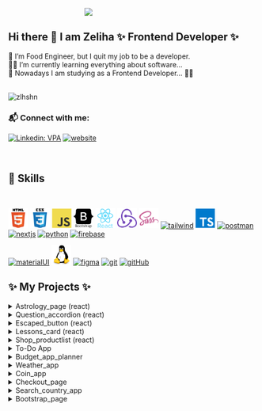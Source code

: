 
<img src="https://media.giphy.com/media/L1R1tvI9svkIWwpVYr/giphy.gif" align="right" width="350"></br>

## Hi there 👋 I am Zeliha  ✨ Frontend Developer ✨

🎈 I’m Food Engineer, but I quit my job to be a developer.<br>
👩‍💻 I’m currently learning everything about software...<br>
🚀 Nowadays I am studying as a Frontend Developer... 👩‍💻<br><br>


 <p align="left"> <img src="https://komarev.com/ghpvc/?username=zlhshn&label=Profile%20views&color=0e75b6&style=for-the-badge" alt="zlhshn" /> </p>



### 📬 Connect with me:
 
[![Linkedin: VPA](https://img.shields.io/badge/linkedin-%230077B5.svg?&style=for-the-badge&logo=linkedin&logoColor=white)](https://www.linkedin.com/in/zeliha-sahin/)
[![website](https://img.shields.io/badge/gmail-f1f2f6.svg?&style=for-the-badge&logo=gmail&logoColor=red)](mailto:shn.zeliha44@gmail.com)

<br>

## 🚀 Skills
<br>
<p align="left"> 
<a href="https://www.w3.org/html/" target="_blank" rel="noreferrer"> <img src="https://raw.githubusercontent.com/devicons/devicon/master/icons/html5/html5-original-wordmark.svg" alt="html5" width="40" height="40"/></a> 
<a href="https://www.w3schools.com/css/" target="_blank" rel="noreferrer"> <img src="https://raw.githubusercontent.com/devicons/devicon/master/icons/css3/css3-original-wordmark.svg" alt="css3" width="40" height="40"/></a>  
<a href="https://developer.mozilla.org/en-US/docs/Web/JavaScript" target="_blank" rel="noreferrer"> <img src="https://raw.githubusercontent.com/devicons/devicon/master/icons/javascript/javascript-original.svg" alt="javascript" width="40" height="40"/></a> 
<a href="https://getbootstrap.com" target="_blank" rel="noreferrer"> <img src="https://raw.githubusercontent.com/devicons/devicon/master/icons/bootstrap/bootstrap-plain-wordmark.svg" alt="bootstrap" width="40" height="40"/></a> 
<a href="https://reactjs.org/" target="_blank" rel="noreferrer"> <img src="https://raw.githubusercontent.com/devicons/devicon/master/icons/react/react-original-wordmark.svg" alt="react" width="40" height="40"/></a>
<a href="https://redux.js.org" target="_blank" rel="noreferrer"> <img src="https://raw.githubusercontent.com/devicons/devicon/master/icons/redux/redux-original.svg" alt="redux" width="40" height="40"/></a> 
<a href="https://sass-lang.com" target="_blank" rel="noreferrer"> <img src="https://raw.githubusercontent.com/devicons/devicon/master/icons/sass/sass-original.svg" alt="sass" width="40" height="40"/></a> <a href="https://tailwindcss.com/" target="_blank" rel="noreferrer"> <img src="https://www.vectorlogo.zone/logos/tailwindcss/tailwindcss-icon.svg" alt="tailwind" width="40" height="40"/></a> 
<a href="https://www.typescriptlang.org/" target="_blank" rel="noreferrer"> <img src="https://raw.githubusercontent.com/devicons/devicon/master/icons/typescript/typescript-original.svg" alt="typescript" width="40" height="40"/></a>
<a href="https://postman.com" target="_blank" rel="noreferrer"> <img src="https://www.vectorlogo.zone/logos/getpostman/getpostman-icon.svg" alt="postman" width="40" height="40"/></a>
<a href="https://nextjs.org/" target="_blank" rel="noreferrer"> <img src="https://cdn.worldvectorlogo.com/logos/nextjs-2.svg" alt="nextjs" width="40" height="40"/></a>
<a href="#" target="_blank"> <img src="https://www.python.org/static/img/python-logo.png" alt="python" width="100"height="40" /></a>  
<a href="#" target="_blank"> <img src="https://user-images.githubusercontent.com/25181517/189716855-2c69ca7a-5149-4647-936d-780610911353.png" alt="firebase" height="40"/></a> 
</p>

<a href="https://mui.com/" target="_blank"> <img src="https://user-images.githubusercontent.com/25181517/190887639-d0ba4ec9-ddbe-45dd-bea1-4db83846503e.png" alt="materialUI" height="40"/></a> 
<a href="https://www.linux.org/" target="_blank" rel="noreferrer"> <img src="https://raw.githubusercontent.com/devicons/devicon/master/icons/linux/linux-original.svg" alt="linux" width="40" height="40"/></a>
<a href="https://www.figma.com/" target="_blank" rel="noreferrer"> <img src="https://www.vectorlogo.zone/logos/figma/figma-icon.svg" alt="figma" width="40" height="40"/></a>
<a href="https://git-scm.com/" target="_blank" rel="noreferrer"> <img src="https://www.vectorlogo.zone/logos/git-scm/git-scm-icon.svg" alt="git" width="40" height="40"/></a>
<a href="#" target="_blank"> <img src="https://www.svgrepo.com/show/349375/github.svg" alt="gitHub" height="40"/></a> 



## ✨ My Projects ✨

 <details>
<summary markdown="span">Astrology_page (react)</summary>
  
[LİVE](https://astrology-rct.vercel.app) <br> [Repo Link](https://github.com/zlhshn/astrology_react)
  
Technologies     |How does my project look   
:-------------------------|-------------------------|
✔React<br>✔Sass/Scss  |![horoscope](https://github.com/zlhshn/astrology_react/blob/main/public/horoscope.gif?raw=true)

</details>
 <details>
<summary markdown="span">Question_accordion (react)</summary>
  
[LİVE](https://question-acordion-zlh.vercel.app/) <br> [Repo Link](https://github.com/zlhshn/question_acordion)
  
Technologies     |How does my project look   
:-------------------------|-------------------------|
✔React<br>✔Sass/Scss  |![accordion](https://github.com/zlhshn/question_acordion/blob/main/public/acordion.gif?raw=true)

</details>

 <details>
<summary markdown="span">Escaped_button (react)</summary>
  
[LİVE](https://form-react-zlh.vercel.app/) <br>  [Repo Link](https://github.com/zlhshn/escaped-button)
  
Technologies     |How does my project look   
:-------------------------|-------------------------|
✔React<br>✔React-Form<br>✔React-Bootstrap |![form](https://github.com/zlhshn/escaped-button/blob/main/forms.gif?raw=true)

</details>
 <details>
<summary markdown="span">Lessons_card (react)</summary>
  
[LİVE](https://lessonscard-react-zlhshns-projects.vercel.app/) <br> [Repo Link](https://github.com/zlhshn/lessonscard_react)
  
Technologies     |How does my project look   
:-------------------------|-------------------------|
✔React.j<br>✔React Hook(UseState)<br>✔Scss/Scss-module  |![lesson](https://github.com/zlhshn/lessonscard_react/raw/main/lesson.gif))

</details>
 <details>
<summary markdown="span">Shop_productlist (react)</summary>
  
[LİVE](https://shop-productlist.vercel.app/) <br>  [Repo Link](https://github.com/zlhshn/shop_productlist)
  
Technologies     |How does my project look   
:-------------------------|-------------------------|
✔React.js<br>✔React DOM<br>✔Props<br>✔Components  |![shop_productlist](https://github.com/zlhshn/shop_productlist/blob/main/list.gif)

</details>


 <details>
<summary markdown="span">To-Do App</summary>
  
[LİVE](https://shop-productlist.vercel.app/)  <br>  [Repo Link](https://github.com/zlhshn/todo_App)
  
Technologies     |How does my project look   
:-------------------------|-------------------------|
✔HTML5<br>✔CSS3<br>✔Local Storage<br>✔Dom Manipulation  |![todo app](https://github.com/zlhshn/todo_App/blob/main/todo.gif?raw=true)

</details>
 <details>
<summary markdown="span">Budget_app_planner</summary>
  
[LİVE](https://zlhshn.github.io/budget_app_planner/)  <br> [Repo Link](https://github.com/zlhshn/budget_app_planner)
  
Technologies     |How does my project look   
:-------------------------|-------------------------|
✔HTML5<br>,✔ CSS3<br>, ✔Local Storage<br>,✔ Dom Manipulation |![Budget_app](https://raw.githubusercontent.com/zlhshn/budget_app_planner/main/img/budget.gif)

</details>
 <details>
<summary markdown="span">Weather_app</summary>
  
[LİVE](https://zlhshn.github.io/weather_app/) <br>  [Repo Link](https://github.com/zlhshn/weather_app)
  
Technologies     |How does my project look   
:-------------------------|-------------------------|
✔HTML5<br>✔CSS3<br>✔ Dom Manipulation<br>✔Fetch Apı |![weather_app](https://github.com/zlhshn/weather_app/blob/main/img/weather.gif?raw=true)

</details>
 <details>
<summary markdown="span">Coin_app</summary>
  
[LİVE](https://zlhshn.github.io/crypto_coin/)  <br> [Repo Link](https://github.com/zlhshn/crypto_coin)
  
Technologies     |How does my project look   
:-------------------------|-------------------------|
✔HTML5<br>✔Sass<br>✔JS DOM<br>✔Local Storage<br>✔Async/Await<br>✔API |![coin](https://github.com/zlhshn/crypto_coin/blob/main/img/coinapp.gif?raw=true)

</details>
 <details>
<summary markdown="span">Checkout_page</summary>
  
[LİVE](https://zlhshn.github.io/checkout_page/)   <br> [Repo Link](https://github.com/zlhshn/checkout_page)
  
Technologies     |How does my project look   
:-------------------------|-------------------------|
✔HTML5<br>✔JS DOM<br>✔Bootstrap<br>✔CSS3  |![checkout](https://github.com/zlhshn/checkout_page/blob/main/img/checkout.gif?raw=true)

</details>
 <details>
<summary markdown="span">Search_country_app</summary>
  
[LİVE](https://zlhshn.github.io/search_country/) <br> [Repo Link](https://github.com/zlhshn/search_country)
  
Technologies     |How does my project look   
:-------------------------|-------------------------|
✔HTML5<br>✔JS DOM<br>✔Fetch API<br>✔Bootstrap  |![country](https://github.com/zlhshn/search_country/raw/main/country.gif)

</details>

 <details>
<summary markdown="span">Bootstrap_page</summary>
  
[LİVE](https://zlhshn.github.io/bootstrap_wp2/) <br> [Repo Link](https://github.com/zlhshn/bootstrap_wp2/tree/main)
  
Technologies     |How does my project look   
:-------------------------|-------------------------|
✔HTML5<br>✔Bootstrap<br>|![bootstrap](https://github.com/zlhshn/bootstrap_wp2/blob/main/bootstrap.gif))

</details>





<!-- ## My projects
  Project Name       |Libraries and Technologies I use     |How does my project look   
:-------------------------|-------------------------|-------------------------
[Todo App with React](https:canlı linki)| React, CSS, Local Storage, React Hooks|![todo](https://user-images.githubusercontent.com/118957608/222153239-9a73cc42-22f3-4910-bc9c-e668ec0f7494.gif) -->





